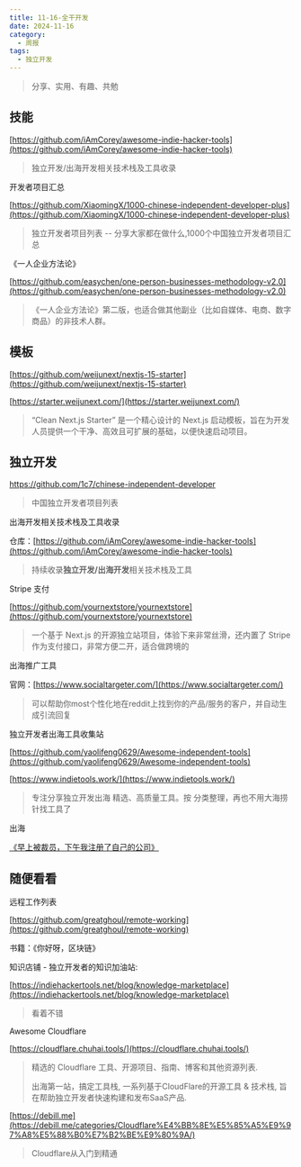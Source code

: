 ```yaml
---
title: 11-16-全干开发
date: 2024-11-16
category:
  - 周报
tags:
  - 独立开发
---
```



> 分享、实用、有趣、共勉


## 技能


[https://github.com/iAmCorey/awesome-indie-hacker-tools](https://github.com/iAmCorey/awesome-indie-hacker-tools)

>独立开发/出海开发相关技术栈及工具收录


开发者项目汇总

[https://github.com/XiaomingX/1000-chinese-independent-developer-plus](https://github.com/XiaomingX/1000-chinese-independent-developer-plus)
>独立开发者项目列表 -- 分享大家都在做什么,1000个中国独立开发者项目汇总



《一人企业方法论》

[https://github.com/easychen/one-person-businesses-methodology-v2.0](https://github.com/easychen/one-person-businesses-methodology-v2.0)

>《一人企业方法论》第二版，也适合做其他副业（比如自媒体、电商、数字商品）的非技术人群。


## 模板


[https://github.com/weijunext/nextjs-15-starter](https://github.com/weijunext/nextjs-15-starter)

[https://starter.weijunext.com/](https://starter.weijunext.com/)

>“Clean Next.js Starter” 是一个精心设计的 Next.js 启动模板，旨在为开发人员提供一个干净、高效且可扩展的基础，以便快速启动项目。




## 独立开发



https://github.com/1c7/chinese-independent-developer

> 中国独立开发者项目列表


出海开发相关技术栈及工具收录

仓库：[https://github.com/iAmCorey/awesome-indie-hacker-tools](https://github.com/iAmCorey/awesome-indie-hacker-tools)
>持续收录**独立开发/出海开发**相关技术栈及工具


 Stripe  支付
 
[https://github.com/yournextstore/yournextstore](https://github.com/yournextstore/yournextstore)
>一个基于 Next.js 的开源独立站项目，体验下来非常丝滑，还内置了 Stripe 作为支付接口，非常方便二开，适合做跨境的


出海推广工具

官网：[https://www.socialtargeter.com/](https://www.socialtargeter.com/)
>可以帮助你most个性化地在reddit上找到你的产品/服务的客户，并自动生成引流回复


独立开发者出海工具收集站

[https://github.com/yaolifeng0629/Awesome-independent-tools](https://github.com/yaolifeng0629/Awesome-independent-tools)



[https://www.indietools.work/](https://www.indietools.work/)
>专注分享独立开发出海 精选、高质量工具。按 分类整理，再也不用大海捞针找工具了

出海

[《早上被裁员，下午我注册了自己的公司》](https://mp.weixin.qq.com/s/4AIAr6Cl-wckQhGQNn8Zow)



## 随便看看

远程工作列表

[https://github.com/greatghoul/remote-working](https://github.com/greatghoul/remote-working)


书籍：《你好呀，区块链》

知识店铺 - 独立开发者的知识加油站:

[https://indiehackertools.net/blog/knowledge-marketplace](https://indiehackertools.net/blog/knowledge-marketplace)
>看着不错


Awesome Cloudflare

[https://cloudflare.chuhai.tools/](https://cloudflare.chuhai.tools/)
>精选的 Cloudflare 工具、开源项目、指南、博客和其他资源列表.
>
>出海第一站，搞定工具栈, 一系列基于CloudFlare的开源工具 & 技术栈, 旨在帮助独立开发者快速构建和发布SaaS产品.


[https://debill.me](https://debill.me/categories/Cloudflare%E4%BB%8E%E5%85%A5%E9%97%A8%E5%88%B0%E7%B2%BE%E9%80%9A/)
>Cloudflare从入门到精通

